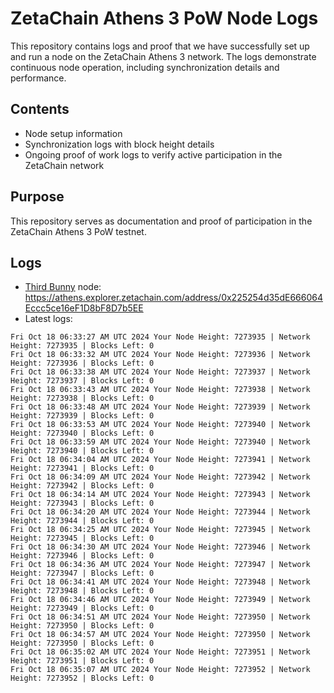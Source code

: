 # ZetaChain Athens 3 PoW Node Logs
This repository contains logs and proof that we have successfully set up and run a node on the ZetaChain Athens 3 network. The logs demonstrate continuous node operation, including synchronization details and performance.

## Contents
- Node setup information
- Synchronization logs with block height details
- Ongoing proof of work logs to verify active participation in the ZetaChain network

## Purpose
This repository serves as documentation and proof of participation in the ZetaChain Athens 3 PoW testnet.

## Logs

- [Third Bunny](https://thirdbunny.xyz/) node: https://athens.explorer.zetachain.com/address/0x225254d35dE666064Eccc5ce16eF1D8bF8D7b5EE
- Latest logs:
```
Fri Oct 18 06:33:27 AM UTC 2024 Your Node Height: 7273935 | Network Height: 7273935 | Blocks Left: 0
Fri Oct 18 06:33:32 AM UTC 2024 Your Node Height: 7273936 | Network Height: 7273936 | Blocks Left: 0
Fri Oct 18 06:33:38 AM UTC 2024 Your Node Height: 7273937 | Network Height: 7273937 | Blocks Left: 0
Fri Oct 18 06:33:43 AM UTC 2024 Your Node Height: 7273938 | Network Height: 7273938 | Blocks Left: 0
Fri Oct 18 06:33:48 AM UTC 2024 Your Node Height: 7273939 | Network Height: 7273939 | Blocks Left: 0
Fri Oct 18 06:33:53 AM UTC 2024 Your Node Height: 7273940 | Network Height: 7273940 | Blocks Left: 0
Fri Oct 18 06:33:59 AM UTC 2024 Your Node Height: 7273940 | Network Height: 7273940 | Blocks Left: 0
Fri Oct 18 06:34:04 AM UTC 2024 Your Node Height: 7273941 | Network Height: 7273941 | Blocks Left: 0
Fri Oct 18 06:34:09 AM UTC 2024 Your Node Height: 7273942 | Network Height: 7273942 | Blocks Left: 0
Fri Oct 18 06:34:14 AM UTC 2024 Your Node Height: 7273943 | Network Height: 7273943 | Blocks Left: 0
Fri Oct 18 06:34:20 AM UTC 2024 Your Node Height: 7273944 | Network Height: 7273944 | Blocks Left: 0
Fri Oct 18 06:34:25 AM UTC 2024 Your Node Height: 7273945 | Network Height: 7273945 | Blocks Left: 0
Fri Oct 18 06:34:30 AM UTC 2024 Your Node Height: 7273946 | Network Height: 7273946 | Blocks Left: 0
Fri Oct 18 06:34:36 AM UTC 2024 Your Node Height: 7273947 | Network Height: 7273947 | Blocks Left: 0
Fri Oct 18 06:34:41 AM UTC 2024 Your Node Height: 7273948 | Network Height: 7273948 | Blocks Left: 0
Fri Oct 18 06:34:46 AM UTC 2024 Your Node Height: 7273949 | Network Height: 7273949 | Blocks Left: 0
Fri Oct 18 06:34:51 AM UTC 2024 Your Node Height: 7273950 | Network Height: 7273950 | Blocks Left: 0
Fri Oct 18 06:34:57 AM UTC 2024 Your Node Height: 7273950 | Network Height: 7273950 | Blocks Left: 0
Fri Oct 18 06:35:02 AM UTC 2024 Your Node Height: 7273951 | Network Height: 7273951 | Blocks Left: 0
Fri Oct 18 06:35:07 AM UTC 2024 Your Node Height: 7273952 | Network Height: 7273952 | Blocks Left: 0
```
